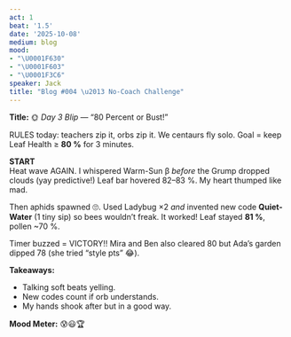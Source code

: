 ```yaml
---
act: 1
beat: '1.5'
date: '2025-10-08'
medium: blog
mood:
- "\U0001F630"
- "\U0001F603"
- "\U0001F3C6"
speaker: Jack
title: "Blog #004 \u2013 No-Coach Challenge"
---
```


**Title:** 🌞 *Day 3 Blip* — “80 Percent or Bust!”

RULES today: teachers zip it, orbs zip it. We centaurs fly solo. Goal = keep Leaf Health ≥ **80 %** for 3 minutes.

**START**  
Heat wave AGAIN. I whispered Warm-Sun β *before* the Grump dropped clouds (yay predictive!) Leaf bar hovered 82–83 %. My heart thumped like mad.

Then aphids spawned 🙄. Used Ladybug ×2 *and* invented new code **Quiet-Water** (1 tiny sip) so bees wouldn’t freak. It worked! Leaf stayed **81 %**, pollen ~70 %.

Timer buzzed = VICTORY!! Mira and Ben also cleared 80 but Ada’s garden dipped 78 (she tried “style pts” 😂).

**Takeaways:**  
* Talking soft beats yelling.  
* New codes count if orb understands.  
* My hands shook after but in a good way.

**Mood Meter:** 😰😃🏆
